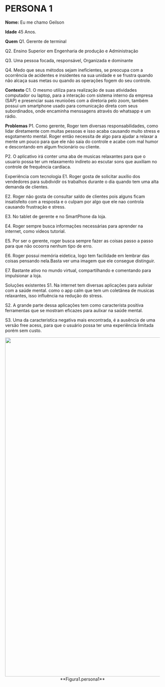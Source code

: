 # PERSONA 1

**Nome:**
Eu me chamo Geilson

**Idade**
45 Anos.

**Quem**
Q1. Gerente de terminal

Q2. Ensino Superior em Engenharia de produção e Administração

Q3. Uma pessoa focada, responsável, Organizada e dominante

Q4. Medo que seus métodos sejam ineficientes, se preocupa com a ocorrência de acidentes e insidentes na sua unidade e se frustra quando não alcaça suas metas ou quando as operações fogem do seu controle.

**Contexto**
C1. O mesmo utiliza para realização de suas atividades computador ou laptop, para a interação com sistema interno da empresa (SAP) e presenciar suas reunioões com a diretoria pelo zoom, também possui um smartphone usado para comunicação direta com seus subordinados, onde encaminha menssagens através do whatsapp e um rádio.

**Problemas**
P1. Como gerente, Roger tem diversas responsabilidades, como lidar diretamente com muitas pessoas e isso acaba causando muito stress e esgotamento mental. Roger então necessita de algo para ajudar a relaxar a mente um pouco para que ele não saia do controle e acabe com mal humor e descontando em algum fncionário ou cliente.

P2. O aplicativo irá conter uma aba de musicas relaxantes para que o usuario possa ter um relaxamento indireto ao escutar sons que auxiliam no controle de frequência cardíaca.

Experiência com tecnologia
E1. Roger gosta de solicitar auxílio dos vendedores para subdividir os trabalhos durante o dia quando tem uma alta demanda de clientes.

E2. Roger não gosta de consultar saldo de clientes pois alguns ficam insatisfeito com a resposta e o culpam por algo que ele nao controla causando frustração e stress.

E3. No tablet de gerente e no SmartPhone da loja.

E4. Roger sempre busca informações necessárias para aprender na internet, como videos tutorial.

E5. Por ser o gerente, roger busca sempre fazer as coisas passo a passo para que não ocoorra nenhum tipo de erro.

E6. Roger possui memória eidetica, logo tem facilidade em lembrar das coisas pensando nela.Basta ver uma imagem que ele consegue distinguir.

E7. Bastante ativo no mundo virtual, compartilhando e comentando para impulsionar a loja.

Soluções existentes
S1. Na internet tem diversas aplicações para aulixiar com a saúde mental. como o app calm que tem um coletânea de musicas relaxantes, isso influência na redução do stress.

S2. A grande parte dessa aplicações tem como característa positiva ferramentas que se mostram eficazes para aulixar na saúde mental.

S3. Uma da caracteristica negativa mais encontrada, é a ausência de uma versão free acess, para que o usuário possa ter uma experiência limitada porém sem custo.
<div align="center">
<img src="https://github.com/user-attachments/assets/ec46b3d7-882a-4d1d-9da8-25d653b4eac4" width="1100px"/>
</div>
<div align="center">
**Figura1.persona1**
